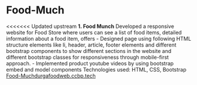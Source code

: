 # Food-Much
<<<<<<< Updated upstream
 **1. Food Munch**  Developed a responsive website for Food Store where users can see a list of food items, detailed information about a food item, offers  - Designed page using following HTML structure elements like li, header, article, footer elements and different bootstrap components to show different sections in the website and different bootstrap classes for responsiveness through mobile-first approach. - Implemented product youtube videos by using bootstrap embed and model components  Technologies used: HTML, CSS, Bootstrap
[Food-Muchdurgafoodweb.ccbp.tech](durgafoodweb.ccbp.tech)

